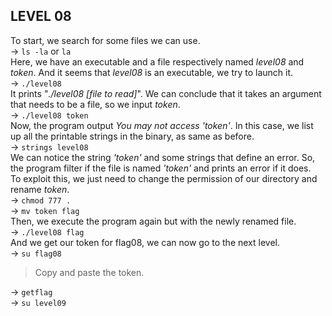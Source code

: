 ## LEVEL 08

To start, we search for some files we can use.  
-> `ls -la` or `la`  
Here, we have an executable and a file respectively named *level08* and *token*. And it seems that *level08* is an executable, we try to launch it.  
-> `./level08`  
It prints "*./level08 \[file to read\]*". We can conclude that it takes an argument that needs to be a file, so we input *token*.  
-> `./level08 token`  
Now, the program output *You may not access 'token'*. In this case, we list up all the printable strings in the binary, as same as before.  
-> `strings level08`  
We can notice the string *'token'* and some strings that define an error. So, the program filter if the file is named *'token'* and prints an error if it does.  
To exploit this, we just need to change the permission of our directory and rename *token*.  
-> `chmod 777 .`  
-> `mv token flag`  
Then, we execute the program again but with the newly renamed file.  
-> `./level08 flag`  
And we get our token for flag08, we can now go to the next level.  
-> `su flag08`

> Copy and paste the token.

-> `getflag`  
-> `su level09`